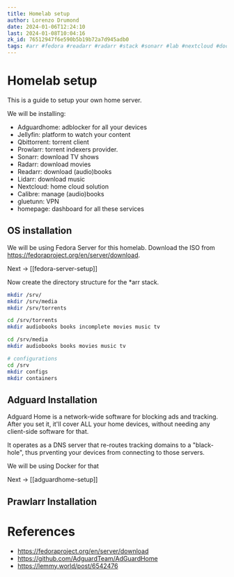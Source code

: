 ```yaml
---
title: Homelab setup
author: Lorenzo Drumond
date: 2024-01-06T12:24:10
last: 2024-01-08T10:04:16
zk_id: 76512947f6e590b5b19b72a7d945adb0
tags: #arr #fedora #readarr #radarr #stack #sonarr #lab #nextcloud #docker #server #lidarr
---
```



# Homelab setup
This is a guide to setup your own home server.

We will be installing:
- Adguardhome: adblocker for all your devices
- Jellyfin: platform to watch your content
- Qbittorrent: torrent client
- Prowlarr: torrent indexers provider.
- Sonarr: download TV shows
- Radarr: download movies
- Readarr: download (audio)books
- Lidarr: download music
- Nextcloud: home cloud solution
- Calibre: manage (audio)books
- gluetunn: VPN
- homepage: dashboard for all these services

## OS installation
We will be using Fedora Server for this homelab. Download the ISO from https://fedoraproject.org/en/server/download.

Next -> [[fedora-server-setup]]

Now create the directory structure for the \*arr stack.
```bash
mkdir /srv/
mkdir /srv/media
mkdir /srv/torrents

cd /srv/torrents
mkdir audiobooks books incomplete movies music tv

cd /srv/media
mkdir audiobooks books movies music tv

# configurations
cd /srv
mkdir configs
mkdir containers
```

## Adguard Installation
Adguard Home is a network-wide software for blocking ads and tracking. After you set it, it'll cover
ALL your home devices, without needing any client-side software for that.

It operates as a DNS server that re-routes tracking domains to a "black-hole", thus prventing
your devices from connecting to those servers.

We will be using Docker for that

Next -> [[adguardhome-setup]]

## Prawlarr Installation

# References
- https://fedoraproject.org/en/server/download
- https://github.com/AdguardTeam/AdGuardHome
- https://lemmy.world/post/6542476
